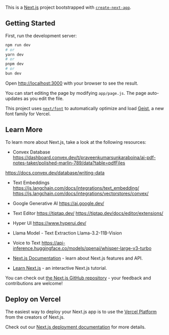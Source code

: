 This is a [Next.js](https://nextjs.org) project bootstrapped with [`create-next-app`](https://github.com/vercel/next.js/tree/canary/packages/create-next-app).

## Getting Started

First, run the development server:

```bash
npm run dev
# or
yarn dev
# or
pnpm dev
# or
bun dev
```

Open [http://localhost:3000](http://localhost:3000) with your browser to see the result.

You can start editing the page by modifying `app/page.js`. The page auto-updates as you edit the file.

This project uses [`next/font`](https://nextjs.org/docs/app/building-your-application/optimizing/fonts) to automatically optimize and load [Geist](https://vercel.com/font), a new font family for Vercel.

## Learn More

To learn more about Next.js, take a look at the following resources:

- Convex Database
https://dashboard.convex.dev/t/praveenkumarsunkaraboina/ai-pdf-notes-taker/polished-marlin-789/data?table=pdfFiles

https://docs.convex.dev/database/writing-data

- Text Embeddings
https://js.langchain.com/docs/integrations/text_embedding/
https://js.langchain.com/docs/integrations/vectorstores/convex/

- Google Generative AI
https://ai.google.dev/

- Text Editor
https://tiptap.dev/
https://tiptap.dev/docs/editor/extensions/

- Hyper UI
https://www.hyperui.dev/

- Llama Model - Text Extraction
Llama-3.2-11B-Vision

- Voice to Text
https://api-inference.huggingface.co/models/openai/whisper-large-v3-turbo

- [Next.js Documentation](https://nextjs.org/docs) - learn about Next.js features and API.
- [Learn Next.js](https://nextjs.org/learn) - an interactive Next.js tutorial.

You can check out [the Next.js GitHub repository](https://github.com/vercel/next.js) - your feedback and contributions are welcome!

## Deploy on Vercel

The easiest way to deploy your Next.js app is to use the [Vercel Platform](https://vercel.com/new?utm_medium=default-template&filter=next.js&utm_source=create-next-app&utm_campaign=create-next-app-readme) from the creators of Next.js.

Check out our [Next.js deployment documentation](https://nextjs.org/docs/app/building-your-application/deploying) for more details.
